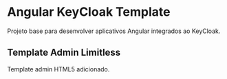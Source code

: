 # Angular KeyCloak Template
Projeto base para desenvolver aplicativos Angular integrados ao KeyCloak.

## Template Admin Limitless

Template admin HTML5 adicionado.
